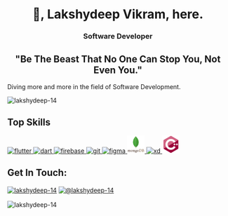 <h1 align="center">👋, Lakshydeep Vikram, here. </h1>
<h3 align="center">Software Developer</h3>
<h2 align="center"><b>"Be The Beast That No One Can Stop You, Not Even You."</b></h2>

Diving more and more in the field of Software Development.

<p align="left"> <img src="https://komarev.com/ghpvc/?username=lakshydeep-14&label=Profile%20views&color=0e75b6&style=flat" alt="lakshydeep-14" /> </p>

## Top Skills
<p align="left">  <a href="https://flutter.dev" target="_blank" rel="noreferrer"> <img src="https://www.vectorlogo.zone/logos/flutterio/flutterio-icon.svg" alt="flutter" width="40" height="40"/> </a>  <a href="https://dart.dev" target="_blank" rel="noreferrer"> <img src="https://www.vectorlogo.zone/logos/dartlang/dartlang-icon.svg" alt="dart" width="40" height="40"/> </a> <a href="https://firebase.google.com/" target="_blank" rel="noreferrer"> <img src="https://www.vectorlogo.zone/logos/firebase/firebase-icon.svg" alt="firebase" width="40" height="40"/> </a> <a href="https://git-scm.com/" target="_blank" rel="noreferrer"> <img src="https://www.vectorlogo.zone/logos/git-scm/git-scm-icon.svg" alt="git" width="40" height="40"/> </a><a href="https://www.figma.com/" target="_blank" rel="noreferrer"> <img src="https://www.vectorlogo.zone/logos/figma/figma-icon.svg" alt="figma" width="40" height="40"/> </a>  <a href="https://www.mongodb.com/" target="_blank" rel="noreferrer"> <img src="https://raw.githubusercontent.com/devicons/devicon/master/icons/mongodb/mongodb-original-wordmark.svg" alt="mongodb" width="40" height="40"/> </a> <a href="https://www.adobe.com/products/xd.html" target="_blank" rel="noreferrer"> <img src="https://cdn.worldvectorlogo.com/logos/adobe-xd.svg" alt="xd" width="40" height="40"/> </a><a href="https://www.w3schools.com/cpp/" target="_blank" rel="noreferrer"> <img src="https://raw.githubusercontent.com/devicons/devicon/master/icons/cplusplus/cplusplus-original.svg" alt="cplusplus" width="40" height="40"/> </a> </p>

## Get In Touch:
<p align="left">
<a href="https://linkedin.com/in/lakshydeep-14" target="blank"><img align="center" src="https://cdn.jsdelivr.net/npm/simple-icons@3.0.1/icons/linkedin.svg" alt="lakshydeep-14" height="30" width="40" /></a>
<a href="https://lakshydeep-14.medium.com/" target="blank"><img align="center" src="https://cdn.jsdelivr.net/npm/simple-icons@3.0.1/icons/medium.svg" alt="@lakshydeep-14" height="30" width="40" /></a>
<!-- <a href="https://www.you" target="blank"><img align="center" src="https://cdn.jsdelivr.net/npm/simple-icons@3.0.1/icons/youtube.svg" alt="" height="30" width="40" /></a> -->
</p>

<p><img align="center" src="https://github-readme-stats.vercel.app/api/top-langs?username=lakshydeep-14&show_icons=true&locale=en&layout=compact" alt="lakshydeep-14" /></p>

